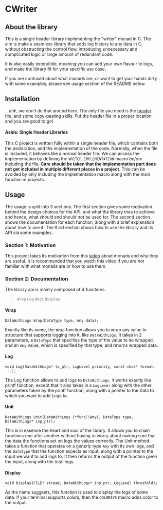# CWriter

## About the library

This is a single header library implementing the "writer" monad in C. The aim is make a seamless library that
adds log history to any data in C, without obstructing the control flow, introducing unnecessary and complicated
logic or large amount of redundant code.  

It is also easily extendible, meaning you can add your own flavour to logs, and make the library fit for your
specific use case.  

If you are confused about what monads are, or want to get your hands dirty with some examples, please see usage
section of the README below.  

## Installation

...uhh, we don't do that around here. The only file you need is the [header](./writer.h) file, and some copy-pasting
skills. Put the header file in a proper location and you are good to go!  

#### Aside: Single Header Libraries
This C project is written fully within a single header file, which contains both the declaration, and the
implementation of the code. Normally, when the file is included, it behaves like a normal header file. We
can access the implementation by defining the ```WRITER_IMPLEMENTATION``` macro _before_ including the file.
**Care should be taken that the implementation part does not get included in multiple different places
in a project.** This can be avoided by only including the implementation macro along with the main function in
projects.  

## Usage

The usage is split into 3 sections. The first section gives some motivation behind the design choices for the API, and what the
library tries to achieve and hence, what should and should not be used for. The second section shows the documentation for each
function, along with a brief explanation about how to use it. The third section shows how to use the library and its API via some
examples.

### Section 1: Motivation

This project takes its motivation from this [video](https://www.youtube.com/watch?v=C2w45qRc3aU) about monads and why they are
useful. It is recommended that you watch this video if you are not familiar with what monads are or how to use them.

### Section 2: Documentation

The library api is mainly composed of 4 functions.

 > ```Wrap```
 > ```Log```
 > ```Unit```
 > ```Display```

#### Wrap
```{c}
DataWithLogs Wrap(DataType type, Any data);
```
Exactly like its name, the ```Wrap``` function allows you to wrap any value to structure that supports logging into it, like ```DataWithLogs```.
It takes in 2 parameters, a ```DataType``` that specifies the type of the value to be wrapped, and an ```Any``` value, which is specified by that
type, and returns wrapped data.

#### Log
```{c}
void Log(DataWithLogs* to_ptr, LogLevel priority, const char* format, ...);
```
The Log function allows to add logs to ```DataWithLogs```. It works exactly like printf function, except that it also takes in a ```LogLevel```
along with the other parameters taken by the printf function, along with a pointer to the Data to which you want to add Logs to.

#### Unit
```{c}
DataWithLogs Unit(DataWithLogs (*func)(Any), DataType type, DataWithLogs* inp_ptr);
```
This is in essence the heart and soul of the library. It allows you to chain functions one after another without having to worry about making sure
that the data the functions act on logs the values correctly. The Unit method takes a function that operates on a generic type ```Any``` with its
own logs, and the ```DataType``` that the function expects as input, along with a pointer to the input we want to add logs to. It then returns the
output of the function given the input, along with the total logs.

#### Display
```{c}
void Display(FILE* stream, DataWithLogs* inp_ptr, LogLevel threshold);

```
As the name suggests, this function is used to display the logs of some data. If your terminal supports colors, then the ```COLORIZE``` macro
adds color to the output.
